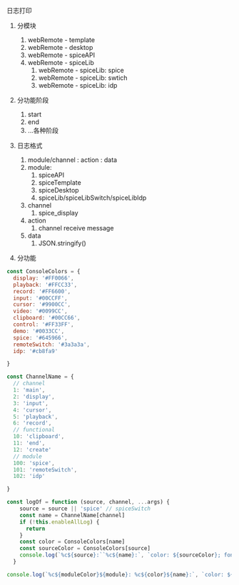 日志打印
1. 分模块
	1. webRemote - template
	2. webRemote - desktop
	3. webRemote - spiceAPI
	4. webRemote - spiceLib
		1. webRemote - spiceLib: spice
		2. webRemote - spiceLib: swtich
		3. webRemote - spiceLib: idp
2. 分功能阶段
	1. start
	2. end
	3. ...各种阶段
3. 日志格式
	1. module/channel : action : data
	2. module:  
		1. spiceAPI
		2. spiceTemplate
		3. spiceDesktop
		4. spiceLib/spiceLibSwitch/spiceLibIdp
	3. channel
		1. spice_display
	4. action
		1. channel receive message
	5. data
		1. JSON.stringify()

5. 分功能
```js
const ConsoleColors = {
  display: '#FF0066',
  playback: '#FFCC33',
  record: '#FF6600',
  input: '#00CCFF',
  cursor: '#9900CC',
  video: '#0099CC',
  clipboard: '#00CC66',
  control: '#FF33FF',
  demo: '#0033CC',
  spice: '#645966',
  remoteSwitch: '#3a3a3a',
  idp: '#cb8fa9'

}

const ChannelName = {
  // channel
  1: 'main',
  2: 'display',
  3: 'input',
  4: 'cursor',
  5: 'playback',
  6: 'record',
  // functional
  10: 'clipboard',
  11: 'end',
  12: 'create'
  // module
  100: 'spice',
  101: 'remoteSwitch',
  102: 'idp'

}

const logOf = function (source, channel, ...args) {
    source = source || 'spice' // spiceSwitch
    const name = ChannelName[channel]
    if (!this.enableAllLog) {
      return
    }
    const color = ConsoleColors[name]
    const sourceColor = ConsoleColors[source]
    console.log(`%c${source}:``%c${name}:`, `color: ${sourceColor}; font-weight: bold;`, ...args)
  }

console.log(`%c${moduleColor}${module}: %c${color}${name}:`, `color: ${moduleColor}; font-weight: bold;`,`color: ${color}; font-weight: bold;`, ...args)
```